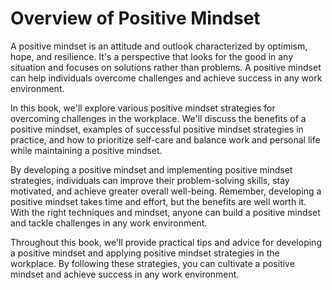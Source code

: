 Overview of Positive Mindset
==========================================

A positive mindset is an attitude and outlook characterized by optimism, hope, and resilience. It's a perspective that looks for the good in any situation and focuses on solutions rather than problems. A positive mindset can help individuals overcome challenges and achieve success in any work environment.

In this book, we'll explore various positive mindset strategies for overcoming challenges in the workplace. We'll discuss the benefits of a positive mindset, examples of successful positive mindset strategies in practice, and how to prioritize self-care and balance work and personal life while maintaining a positive mindset.

By developing a positive mindset and implementing positive mindset strategies, individuals can improve their problem-solving skills, stay motivated, and achieve greater overall well-being. Remember, developing a positive mindset takes time and effort, but the benefits are well worth it. With the right techniques and mindset, anyone can build a positive mindset and tackle challenges in any work environment.

Throughout this book, we'll provide practical tips and advice for developing a positive mindset and applying positive mindset strategies in the workplace. By following these strategies, you can cultivate a positive mindset and achieve success in any work environment.

